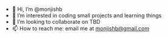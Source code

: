 - 👋 Hi, I’m @monjishb
- 👀 I’m interested in coding small projects and learning things
- 💞️ I’m looking to collaborate on TBD
- 📫 How to reach me: email me at monjishb@gmail.com

<!---
monjishb/monjishb is a ✨ special ✨ repository because its `README.md` (this file) appears on your GitHub profile.
You can click the Preview link to take a look at your changes.
--->
